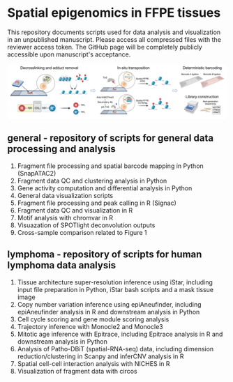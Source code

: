 # Spatial epigenomics in FFPE tissues
This repository documents scripts used for data analysis and visualization in an unpublished manuscript. Please access all compressed files with the reviewer access token. The GitHub page will be completely publicly accessible upon manuscript's acceptance.

![schematic](https://github.com/HaikuoLi/spatial_epigenome_FFPE/blob/main/workflow.jpeg)

## general - repository of scripts for general data processing and analysis
1. Fragment file processing and spatial barcode mapping in Python (SnapATAC2)
2. Fragment data QC and clustering analysis in Python
3. Gene activity computation and differential analysis in Python
4. General data visualization scripts
5. Fragment file processing and peak calling in R (Signac)
6. Fragment data QC and visualization in R
7. Motif analysis with chromvar in R
8. Visuazation of SPOTlight deconvolution outputs
9. Cross-sample comparison related to Figure 1

## lymphoma - repository of scripts for human lymphoma data analysis
1. Tissue architecture super-resolution inference using iStar, including input file preparation in Python, iStar bash scripts and a mask tissue image
2. Copy number variation inference using epiAneufinder, including epiAneufinder analysis in R and downstream analysis in Python
3. Cell cycle scoring and gene module scoring analysis
4. Trajectory inference with Monocle2 and Monocle3
5. Mitotic age inference with Epitrace, including Epitrace analysis in R and downstream analysis in Python
6. Analysis of Patho-DBiT (spatial-RNA-seq) data, including dimension reduction/clustering in Scanpy and inferCNV analysis in R
7. Spatial cell-cell interaction analysis with NICHES in R
8. Visualization of fragment data with circos

